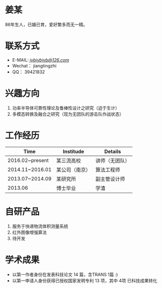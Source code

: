 # 姜某
86年生人，已婚已育，爱好繁多而无一精。

# **联系方式**
* E-MAIL:   *jybjybjyb@126.com*
* Wechat：  jiangtingzhi
* QQ：      39421832

# **兴趣方向**
1. 功率半导体可靠性理论及鲁棒性设计之研究（迫于生计）
2. 多模态转换及融合之研究（现为无团队的游击队作战状态）


# **工作经历**
Time | Institude | Details
---- | --------- | -------     
2016.02~present | 某三流高校 | 讲师（无团队）
2014.11~2016.01 | 某公司（南京） | 算法工程师
2013.07~2014.09 | 某研究所 | 副主管设计师
2013.06 | 博士毕业 | 学渣


# **自研产品**
1. 服务于快递物流体积测量系统
2. 红外图像增强算法
3. 待开发

# **学术成果**
- 以第一作者身份在发表科技论文 14 篇，含TRANS 1篇 :)
- 以第一申请人身份获得已授权国家发明专利 13 项，其中 4项 已科技成果转化
